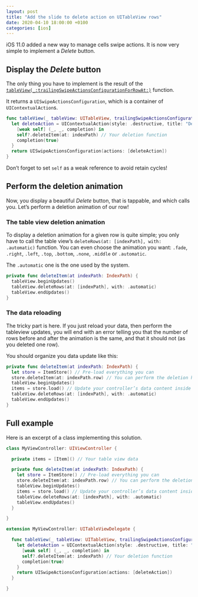 ```yaml
---
layout: post
title: "Add the slide to delete action on UITableView rows"
date: 2020-04-10 18:00:00 +0100
categories: [ios]
---
```


iOS 11.0 added a new way to manage cells swipe actions. It is now very simple to implement a _Delete_ button.


## Display the _Delete_ button

The only thing you have to implement is the result of the [`tableView(_:trailingSwipeActionsConfigurationForRowAt:)`](https://developer.apple.com/documentation/uikit/uitableviewdelegate/2902367-tableview) function.

It returns a `UISwipeActionsConfiguration`, which is a container of `UIContextualAction`s.

```swift
func tableView(_ tableView: UITableView, trailingSwipeActionsConfigurationForRowAt indexPath: IndexPath) -> UISwipeActionsConfiguration? {
  let deleteAction = UIContextualAction(style: .destructive, title: "Delete") {
    [weak self] (_, _, completion) in
    self?.deleteItem(at: indexPath) // Your deletion function
    completion(true)
  }
  return UISwipeActionsConfiguration(actions: [deleteAction])
}
```

Don’t forget to set `self` as a weak reference to avoid retain cycles!


## Perform the deletion animation

Now, you display a beautiful _Delete_ button, that is tappable, and which calls you. Let’s perform a deletion animation of our row!


### The table view deletion animation

To display a deletion animation for a given row is quite simple; you only have to call the table view’s `deleteRows(at: [indexPath], with: .automatic)` function. You can even choose the animation you want: `.fade`, `.right`, `.left`, `.top`, `.bottom`, `.none`, `.middle` or `.automatic`.

The `.automatic` one is the one used by the system.

```swift
private func deleteItem(at indexPath: IndexPath) {
  tableView.beginUpdates()
  tableView.deleteRows(at: [indexPath], with: .automatic)
  tableView.endUpdates()
}
```


### The data reloading

The tricky part is here. If you just reload your data, then perform the tableview updates, you will end with an error telling you that the number of rows before and after the animation is the same, and that it should not (as you deleted one row).

You should organize you data update like this:

```swift
private func deleteItem(at indexPath: IndexPath) {
  let store = ItemStore() // Pre-load everything you can
  store.deleteItem(at: indexPath.row) // You can perform the deletion here and persist, but do not update the data in your controller!
  tableView.beginUpdates()
  items = store.load() // Update your controller’s data content inside the table view updates block.
  tableView.deleteRows(at: [indexPath], with: .automatic)
  tableView.endUpdates()
}
```


## Full example

Here is an excerpt of a class implementing this solution.

```swift
class MyViewController: UIViewController {

  private items = [Item]() // Your table view data

  private func deleteItem(at indexPath: IndexPath) {
    let store = ItemStore() // Pre-load everything you can
    store.deleteItem(at: indexPath.row) // You can perform the deletion here and persist, but do not update the data in your controller!
    tableView.beginUpdates()
    items = store.load() // Update your controller’s data content inside the table view updates block.
    tableView.deleteRows(at: [indexPath], with: .automatic)
    tableView.endUpdates()
  }

}

extension MyViewController: UITableViewDelegate {

  func tableView(_ tableView: UITableView, trailingSwipeActionsConfigurationForRowAt indexPath: IndexPath) -> UISwipeActionsConfiguration? {
    let deleteAction = UIContextualAction(style: .destructive, title: "Delete") {
      [weak self] (_, _, completion) in
      self?.deleteItem(at: indexPath) // Your deletion function
      completion(true)
    }
    return UISwipeActionsConfiguration(actions: [deleteAction])
  }

}
```